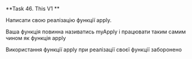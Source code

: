 **Task 46. This V1 **

Написати свою реалізацію функції apply.

Ваша функція повинна називатись myApply і працювати таким самим чином як функція apply

Використання функції apply при реалізації своєї функції заборонено 